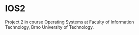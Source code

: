 IOS2
====

Project 2 in course Operating Systems at Faculty of Information Technology, Brno University of Technology.

